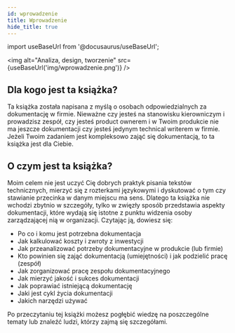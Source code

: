 ```yaml
---
id: wprowadzenie
title: Wprowadzenie
hide_title: true
---
```


import useBaseUrl from '@docusaurus/useBaseUrl';

<img alt="Analiza, design, tworzenie" src={useBaseUrl('img/wprowadzenie.png')}
/>

## Dla kogo jest ta książka?

Ta książka została napisana z myślą o osobach odpowiedzialnych za dokumentację w
firmie. Nieważne czy jesteś na stanowisku kierowniczym i prowadzisz zespół, czy
jesteś product ownerem i w Twoim produkcie nie ma jeszcze dokumentacji czy
jesteś jedynym technical writerem w firmie. Jeżeli Twoim zadaniem jest
kompleksowo zająć się dokumentacją, to ta książka jest dla Ciebie.

## O czym jest ta książka?

Moim celem nie jest uczyć Cię dobrych praktyk pisania tekstów technicznych,
mierzyć się z rozterkami językowymi i dyskutować o tym czy stawianie przecinka w
danym miejscu ma sens. Dlatego ta książka nie wchodzi zbytnio w szczegóły, tylko
w zwięzły sposób przedstawia aspekty dokumentacji, które wydają się istotne z
punktu widzenia osoby zarządzającej nią w organizacji. Czytając ją, dowiesz się:

-   Po co i komu jest potrzebna dokumentacja
-   Jak kalkulować koszty i zwroty z inwestycji
-   Jak przeanalizować potrzeby dokumentacyjne w produkcie (lub firmie)
-   Kto powinien się zająć dokumentacją (umiejętności) i jak podzielić pracę
    (zespół)
-   Jak zorganizować pracę zespołu dokumentacyjnego
-   Jak mierzyć jakość i sukces dokumentacji
-   Jak poprawiać istniejącą dokumentację
-   Jaki jest cykl życia dokumentacji
-   Jakich narzędzi używać

Po przeczytaniu tej książki możesz pogłębić wiedzę na poszczególne tematy lub
znaleźć ludzi, którzy zajmą się szczegółami.
